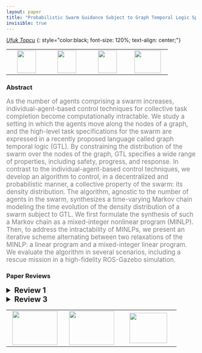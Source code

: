 ```yaml
---
layout: paper
title: "Probabilistic Swarm Guidance Subject to Graph Temporal Logic Specifications"
invisible: true
---
```

*[Ufuk Topcu](http://www.ae.utexas.edu/facultysites/topcu/wiki/index.php/Main_Page)*
{: style="color:black; font-size: 120%; text-align: center;"}

<table width="40%"> <tr>
<td style="width: 20%; text-align: center;"><a href="http://www.roboticsproceedings.org/rss16/p058.pdf"><img src="{{ site.baseurl }}/images/paper_link.png"
width = "50"  height = "60"/> </a> </td>

<td style="width: 20%; text-align: center;"><a href="https://www.dropbox.com/home/RSS%20Video"><img src="{{ site.baseurl }}/images/video_link.png"
width = "50"  height = "60"/> </a> </td>

<td style="width: 20%; text-align: center;"><a href="https://github.com/u-t-autonomous/RSS2020_SwarmControlGTL.git"><img src="{{ site.baseurl }}/images/software_link.png"
width = "50"  height = "60"/> </a> </td>

<td style="width: 20%; text-align: center;"><a href="nan"><img src="{{ site.baseurl }}/images/pheedloop_link.png"
width = "70"  height = "60"/> </a> </td>

</tr></table>

### Abstract
<html><p style="color:gray; font-size: 120%; text-align: justified;">
As the number of agents comprising a swarm increases, individual-agent-based control techniques for collective task completion become computationally intractable. We study a setting in which the agents move along the nodes of a graph, and the high-level task specifications for the swarm are expressed in a recently proposed language called graph temporal logic (GTL). By constraining the distribution of the swarm over the nodes of the graph, GTL specifies a wide range of properties, including safety, progress, and response. In contrast to the individual-agent-based control techniques, we develop an algorithm to control, in a decentralized and probabilistic manner, a collective property of the swarm: its density distribution. The algorithm, agnostic to the number of agents in the swarm, synthesizes a time-varying Markov chain modeling the time evolution of the density distribution of a swarm subject to GTL. We first formulate the synthesis of such a Markov chain as a mixed-integer nonlinear program (MINLP). Then, to address the intractability of MINLPs, we present an iterative scheme alternating between two relaxations of the MINLP: a linear program and a mixed-integer linear program. We evaluate the algorithm in several scenarios, including a rescue mission in a high-fidelity ROS-Gazebo simulation.
</p></html>

### Paper Reviews
<details><summary style="font-size:20px;"><b> Review 1</b></summary>
<p style="color:gray; font-size: 120%; text-align: justified;">
The authors consider a simplified swarming scenario, in which the agents move along the nodes of a graph. The specification is given as a formula in a logic called graph temporal logic (GTL), which constrains the distribution of the swarm over the nodes ofthe graph. The authors propose an algorithm to control the density distribution of the swarm, which is based on a time-varying Markov chainmodeling the time evolution of the density distribution of the swarm. GTL and the Markov-chain modeling have been published before. The main contributions of this paper are to (1)  synthesize such a Markovchain as a mixed-integer nonlinear program (MINLP), and (2) relax the MINLP to a mixed integer linear program (MILP).  My main concern with the paper is whether the contributions described above are enough to make this a RSS paper. My second major concerns is the simplicity of the examples throughout the paper. The running example us too simplistic, and the authors to not make any effort to connect this example to a robotic scenario. In the second example at the end of the paper, which is supposed to be more realistic, it is not cleat what the dynamics of the robot are.  Aside from these, the paper is well written and, as far as I followed, technically correct. However, the related work misses three important and closely related works. First, there is no clear comparison with the plethora of papers on consensus. In the second paragraph of the Introduction, the author(s) say that "as the number of agents comprising the swarm increases, the computational cost for assigningthe targets of each agent and generating all the optimaltrajectories one by one becomes prohibitively high. As a result,these techniques suffer from scalability issues." This is not the case for consensus-type papers, in which simple, identical local rules lead to guaranteed global behavior. Second, there are some papers on controlling the statistics of a swarm, e.g., (1) Calin Belta and Vijay Kumar, Abstraction and control for groups of robots, IEEE Transactions on Robotics, vol.20, no.5, pp.865-875, 2004, (2)  P. Yang, R. A. Freeman and K. M. Lynch, "Multi-Agent Coordination by Decentralized Estimation and Control," in IEEE Transactions on Automatic Control, vol. 53, no. 11, pp. 2480-2496, Dec. 2008, which are not mentioned and discussed. Third, there exist spatial temporal logics, that seem to be related to the GTL logic proposed here, e.g., (1) L. Nenzi, L. Bortolussi, V. Ciancia, M. Loreti, M. Massink, Qualitative and Quantitative Monitoring of Spatio-Temporal Properties with SSTL, Logical Methods in Computer Science, vol. 14(4) (2018), (2) Iman Haghighi, Sadra Sadraddini, Calin Belta, Robotic Swarm Control from Spatio-Temporal Specifications, 55th IEEE Conference on Decision and Control, Las Vegas, NV, 2016 (3) Iman Haghighi, Austin Jones, Zhaodan Kong, Ezio Bartocci, Radu Grosu and Calin Belta, SpaTeL: A Novel Spatial-Temporal Logic and Its Applications to Networked Systems, Hybrid Systems: Computation and Control (HSCC) 2015
</p> </details>

<details><summary style="font-size:20px;"><b> Review 3</b></summary>
<p style="color:gray; font-size: 120%; text-align: justified;">
This paper addresses the important problem of efficiently synthesizinga decentralized controllers for a large number agents, i.e. a swarm,such that together, they satisfy some high-level specification, herein the form of a graph temporal logic sentence. Such systems have alarge number of applications, and by no means is this a solvedproblem.The prose and general outline of the paper is easy enough to follow,although illustrations of the examples and theorems would have beengreatly appreciated.The high level approach taken in this paper is 4 fold:1. The swarm is ultimately abstracted as a graph where the nodes   represent locations and densities (#agents/#total number of   agents).2. The decentralized controller is abstracted as a time varying markov   chain describing how densities evolve on this graph over time.3. The synthesis of this controller subject to the specification and   dynamics is cast as a feasibility query in a Mixed Integer   Non-linear Program (MINLP).4. Once synthesized, an online low-level controller implements this   strategy in the work space this graph represents.This approach improves over prior work by either:* Modeling densities rather than agents directly to improve  scaling w.r.t. swarm size.or * Synthesizing swarm strategies that satisfy bounded graph temporal  logic specifications.The primary technical contribution of this work seems to be thehandling of the complexity of the MINLP - being potentially muchharder than MILPs which are already NP-hard.This is done by first observing that in the special case of a completegraph, the constraints on densities can be used to determine afeasible swarm strategy, resulting in a Mixed Integer *Linear*Program.While the proof seems straight forward, an interpretation would havebeen appreciated. For example, physically, I understand this to be theresult of agents being able to always "keep up" with requireddensities at each time step since they are always one step away fromthere they need to be.A general solution is then proposed which alternates between solvingtwo relaxations of the MINLP. The key insight is that once the swarmstrategy (markov chain) or densities are set, the complexity of theMINLP reduces substantially. Thus at a high level, this algorithmalternates between estimating these to quantities.The paper then empirically demonstrates substantial improvements thisproposed solution has over using off-the-shelf MINLP solvers as wellwe a few interesting case studies.While I believe this approach to be well-founded and the experimentsconvincing, I am left with a two questions:1. While improving scalability, there doesn't seem any constraints   ensuring that the Markov Chain densities can be realized - since in   the actual swarm the densities cannot take on all real numbers.   Is there a guarantee that the results will still hold with high   probability?2. Because the solutions need only be feasible, is it possible to   leverage an SMT solver rather than optimization engine?  The   non-linearities in the MINLP seem fairly tame, and the proposed   algorithm reminds the reviewer of Counter Example Guided Inductive   Synthesis based on SMT solvers.   Similar works in synthesizing controllers from Signal Temporal   Logic have shown that combining SMT solvers with MILPs can also   lead to dramatic increases in performance.   
</p> </details>

<table width="100%"><tr><td style="width: 30%; text-align: center;"><a href="{{ site.baseurl }}/program/papers/57"> <img src="{{ site.baseurl }}/images/previous_icon.png" width = "120"  height = "90"/> </a> </td>

<td style="width: 30%; text-align: center;"><a href="{{ site.baseurl }}/program/papers"> <img src="{{ site.baseurl }}/images/overview_icon.png" width = "120"  height = "90"/> </a> </td> 

<td style="width: 30%; text-align: center;"><a href="{{ site.baseurl }}/program/papers/59"> <img src="{{ site.baseurl }}/images/next_icon.png" width = "100"  height = "80"/> </a> </td> 

</tr></table>

